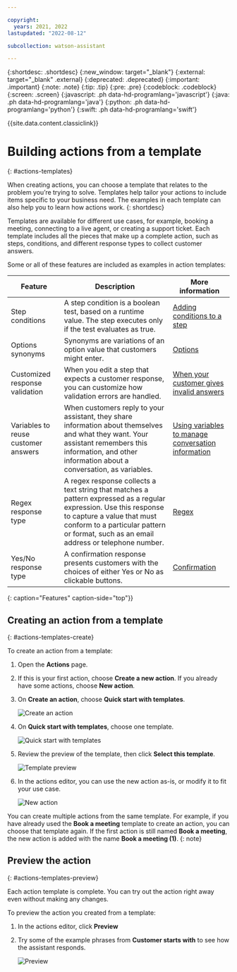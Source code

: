 ```yaml
---

copyright:
  years: 2021, 2022
lastupdated: "2022-08-12"

subcollection: watson-assistant

---
```


{:shortdesc: .shortdesc}
{:new_window: target="_blank"}
{:external: target="_blank" .external}
{:deprecated: .deprecated}
{:important: .important}
{:note: .note}
{:tip: .tip}
{:pre: .pre}
{:codeblock: .codeblock}
{:screen: .screen}
{:javascript: .ph data-hd-programlang='javascript'}
{:java: .ph data-hd-programlang='java'}
{:python: .ph data-hd-programlang='python'}
{:swift: .ph data-hd-programlang='swift'}

{{site.data.content.classiclink}}

# Building actions from a template
{: #actions-templates}

When creating actions, you can choose a template that relates to the problem you’re trying to solve. Templates help tailor your actions to include items specific to your business need. The examples in each template can also help you to learn how actions work.
{: shortdesc}

Templates are available for different use cases, for example, booking a meeting, connecting to a live agent, or creating a support ticket. Each template includes all the pieces that make up a complete action, such as steps, conditions, and different response types to collect customer answers.

Some or all of these features are included as examples in action templates:

| Feature | Description | More information |
| -- | -- | -- |
| Step conditions | A step condition is a boolean test, based on a runtime value. The step executes only if the test evaluates as true. | [Adding conditions to a step](/docs/watson-assistant?topic=watson-assistant-step-conditions) |
| Options synonyms | Synonyms are variations of an option value that customers might enter. | [Options](/docs/watson-assistant?topic=watson-assistant-collect-info#customer-response-type-options) |
| Customized response validation | When you edit a step that expects a customer response, you can customize how validation errors are handled. | [When your customer gives invalid answers](docs/watson-assistant?topic=watson-assistant-handle-errors#step-validation)
| Variables to reuse customer answers | When customers reply to your assistant, they share information about themselves and what they want. Your assistant remembers this information, and other information about a conversation, as variables. | [Using variables to manage conversation information](/docs/watson-assistant?topic=watson-assistant-manage-info) |
| Regex response type | A regex response collects a text string that matches a pattern expressed as a regular expression. Use this response to capture a value that must conform to a particular pattern or format, such as an email address or telephone number. | [Regex](/docs/watson-assistant?topic=watson-assistant-collect-info#customer-response-type-regex) |
 | Yes/No response type | A confirmation response presents customers with the choices of either Yes or No as clickable buttons. | [Confirmation](/docs/watson-assistant?topic=watson-assistant-collect-info#customer-response-type-confirmation) |
 {: caption="Features" caption-side="top"}}

## Creating an action from a template
{: #actions-templates-create}

To create an action from a template:

1. Open the **Actions** page.

1. If this is your first action, choose **Create a new action**. If you already have some actions, choose **New action**.

1. On **Create an action**, choose **Quick start with templates**.

   ![Create an action](images/actions-templates-create.png)

1. On **Quick start with templates**, choose one template.

   ![Quick start with templates](images/actions-templates-quick-start.png)

1. Review the preview of the template, then click **Select this template**.

   ![Template preview](images/actions-templates-review.png)

1. In the actions editor, you can use the new action as-is, or modify it to fit your use case.

   ![New action](images/actions-templates-editor.png)

You can create multiple actions from the same template. For example, if you have already used the **Book a meeting** template to create an action, you can choose that template again. If the first action is still named **Book a meeting**, the new action is added with the name **Book a meeting (1)**.
{: note}

## Preview the action
{: #actions-templates-preview}

Each action template is complete. You can try out the action right away even without making any changes. 

To preview the action you created from a template:

1. In the actions editor, click **Preview**

1. Try some of the example phrases from **Customer starts with** to see how the assistant responds.

   ![Preview](images/actions-templates-preview.png)




